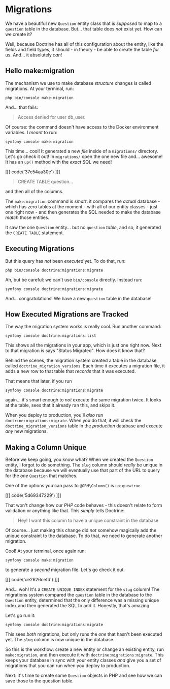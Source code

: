 # Migrations

We have a beautiful new `Question` entity class that is *supposed* to map to a
`question` table in the database. But... that table does *not* exist yet.
How can we create it?

Well, because Doctrine has all of this configuration about the entity, like
the fields and field types, it should - in theory - be able to create the table
*for* us. And... it absolutely *can*!

## Hello make:migration

The mechanism we use to make database *structure* changes is called migrations.
At your terminal, run:

```terminal
php bin/console make:migration
```

And... that fails:

> Access denied for user db_user.

Of course: the command doesn't have access to the Docker environment variables.
I *meant* to run:

```terminal
symfony console make:migration
```

This time... cool! It generated a new *file* inside of a `migrations/` directory.
Let's go check it out! In `migrations/` open the one new file and... awesome! It
has an `up()` method with the *exact* SQL we need!

[[[ code('37c54aa30e') ]]]

> CREATE TABLE question...

and then all of the columns.

The `make:migration` command is *smart*: it compares the *actual* database - which
has zero tables at the moment - with all of our entity classes - just one right now -
and then generates the SQL needed to make the database *match* those entities.

It saw the one `Question` entity... but no `question` *table*, and so, it generated
the `CREATE TABLE` statement.

## Executing Migrations

But this query has *not* been *executed* yet. To do that, run:

```terminal
php bin/console doctrine:migrations:migrate
```

Ah, but be careful: we can't use `bin/console` directly. Instead run:

```terminal
symfony console doctrine:migrations:migrate
```

And... congratulations! We have a new `question` table in the database!

## How Executed Migrations are Tracked

The way the migration system works is really cool. Run another command:

```terminal
symfony console doctrine:migrations:list
```

This shows all the migrations in your app, which is just one right now. Next
to that migration is says "Status Migrated". How does it know that?

Behind the scenes, the migration system created a table in the database called
`doctrine_migration_versions`. Each time it executes a migration file, it adds
a new row to that table that *records* that it was executed.

That means that later, if you run

```terminal
symfony console doctrine:migrations:migrate
```

again... it's smart enough to *not* execute the same migration twice. It looks
at the table, sees that it already ran this, and skips it.

When you deploy to production, you'll *also* run `doctrine:migrations:migrate`.
When you do that, it will check the `doctrine_migration_versions` table in the
*production* database and execute *any* new migrations.

## Making a Column Unique

Before we keep going, you know what? When we created the `Question` entity, I
forgot to do something. The `slug` column should *really* be unique in the
database because we will eventually use that part of the URL to query for
the *one* `Question` that matches.

One of the options you can pass to `@ORM\Column()` is `unique=true`.

[[[ code('5d69347229') ]]]

That won't change how our *PHP* code behaves - this doesn't relate to form validation
or anything like that. This *simply* tells Doctrine:

> Hey! I want this column to have a unique constraint in the database

Of course... just making this change did *not* somehow magically add the unique
constraint to the database. To do that, we need to generate another migration.

Cool! At your terminal, once again run:

```terminal
symfony console make:migration
```

to generate a *second* migration file. Let's go check it out. 

[[[ code('ce2626cefd') ]]]

And... woh! It's a `CREATE UNIQUE INDEX` statement for the `slug` column! The
migrations system compared the `question` table in the database to the `Question`
entity, determined that the only difference was a missing unique index and then
generated the SQL to add it. Honestly, that's amazing.

Let's go run it:

```terminal
symfony console doctrine:migrations:migrate
```

This sees *both* migrations, but only runs the *one* that hasn't been executed
yet. The `slug` column is now unique in the database.

So this is the workflow: create a new entity or change an existing entity, run
`make:migration`, and then execute it with `doctrine:migrations:migrate`. This
keeps your database in sync with your entity classes *and* give you a set of
migrations that you can run when you deploy to production.

Next: it's time to create some `Question` objects in PHP and see how we can
save those to the question table.
